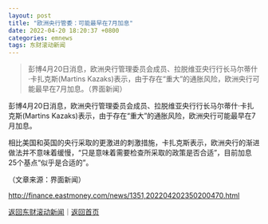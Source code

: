 ```yaml
---
layout: post
title: "欧洲央行管委：可能最早在7月加息"
date: 2022-04-20 18:20:37 +0800
categories: emnews
tags: 东财滚动新闻
---
```

> 彭博4月20日消息，欧洲央行管理委员会成员、拉脱维亚央行行长马尔蒂什·卡扎克斯(Martins Kazaks)表示，由于存在“重大”的通胀风险，欧洲央行可能最早在7月加息。（界面新闻）

<p>彭博4月20日消息，欧洲央行管理委员会成员、拉脱维亚央行行长马尔蒂什·卡扎克斯(Martins Kazaks)表示，由于存在“重大”的通胀风险，欧洲央行可能最早在7月加息。</p><p>相比美国和英国的央行采取的更激进的刺激措施，卡扎克斯表示，欧洲央行的渐进做法并不意味着缓慢，“只是意味着需要检查所采取的政策是否合适”，目前加息25个基点“似乎是合适的”。</p><p class="em_media">（文章来源：界面新闻）</p>

<http://finance.eastmoney.com/news/1351,202204202350200470.html>

[返回东财滚动新闻](//finews.withounder.com/emnews/)｜[返回首页](//finews.withounder.com/)